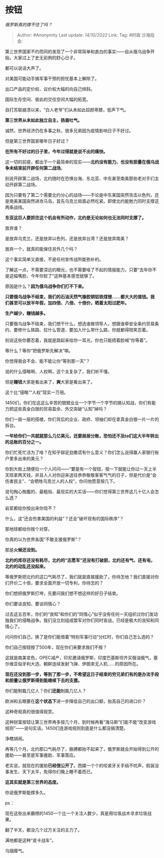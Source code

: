 # 按钮
*俄罗斯真的撑不住了吗？*

> Author: #Anonymity
> Last update: *14/10/2022*
> Link:
> Tag: #时政
> 沙海拾金:

第三世界国家不约而同的发现了一个非常简单和直白的事实——自从俄乌战争开始，大家过上了史无前例的舒心日子。

都可以说话大声了。

对美国可能动手搞军事干预的担忧基本上解除了。

出口产品的定价权、议价权大幅的向自己倾斜。

国际生存空间、彼此的交往空间大幅的拓宽。

自打苏联崩溃以来，“白人老爷”们从未如此奴颜卑膝，低声下气。

**第三世界从未如此独立自主，扬眉吐气。**

诚然，世界经济仍在多事之秋，很多兄弟因为疫情影响日子不好过。

但是第三世界国家哪年日子好过？

**在所有不好过的日子里，今年过得就是说不出的痛快。**

这一切的前提，都出于一个最简单的现实——**北约没有能力、也没有胆量在俄乌战争未结束前开辟任何第二战场**。

别说开辟第二战场，北约随时在恐惧台海、东北亚、中东甚至南美那些老对手们主动开辟第二战场。

因为只要有了第二个需要北约分心的战场——不论是中东某国突然攻击以色列，还是南美某国突然进攻马岛，首先乌克兰局面必然吃紧。即使北约能勉力同时支撑这两条战线。

**东亚这巨人要抓住这个机会有所动作，北约是无论如何也无法同时支撑了。**

放弃谁？

是放弃乌克兰，还是放弃以色列，还是放弃台湾？还是放弃南美？

放弃一个，就真的能保住另外几个吗？

这个事实简单又直接，不是任何宣传战所能弥补的。

了解这一点，不需要深远的眼光，也不需要啥了不起的情报能力，只要“去年你不是这幅嘴脸，今年你软了”这种基本感觉就够了。

原因是什么？**因为俄乌战争你们打不下来。**

**只要俄乌战争不结束，我们的石油天然气橡胶铜铝铁煤锂……都大大的值钱。我们甚至可以放半年假，加四倍、八倍、十倍价，晒着太阳过肥年。**

**生产越少，赚钱越多。**

只要俄乌战争不结束，我们想干什么，想选谁做领导人，想跟谁牵安全条约贸易条约、要修什么铁路、拉什么管道、要加入什么带什么路，你就都得陪笑忍着。

别说这些你要忍着，我就是跳起来给你一耳光，你也只能捂着脸喊“你等着”。

等什么？等你“把俄罗斯先解决”嘛。

你觉得我会不会、能不能让你“等到那一天”？

说的什么侵略啊、人权啊，这个太复杂了，我们听不懂。

但是**赚钱**大家是看出来了，**爽**大家是看出来了。

这个比“侵略”“人权”现实一万倍。

1450们，你们在这这么辛苦的兢兢业业一个字节一个字节的搞认知战，你们有能力把这些真金白银的贸易盈余、外交突破“认知”掉吗？

你们一层一层的搭楼，你们背后的企业、政府、领袖们却在拿真金白银一片一片的拆台。

**一年给你们一共就就那么几亿美元，还要层层分账，恐怕还不及ta们这大半年转出的总账的百分之一。**

你们忙死忙活为了啥？在知乎铆足劲撒谎有什么意义？你们怎么说得赢人家银行账户里多出来的美元？

你到大街上随便拉一个人问问——“要是有一个按钮，按一下就能让你过一天上半天班拿两天钱，并且人人对你迎来送往恭恭敬敬客客气气的日子，但是代价是“会伤害民主”、“会牺牲乌克兰人的人权”，你问他愿意按几下。

说句掏心掏腹的、最粗俗、最现实的大实话——你们觉得第三世界这几十亿人会怎么选？

岩浆都给你按出来你信不？

什么，这“还会伤害美国的利益”？还会“破坏现有的国际秩序”？

那地球都给你按个对穿。

你真的以为世界各国“不敢支援俄罗斯”？

那是**火候还没到。**

**北约的库存还没有耗尽，北约的“志愿军”还没有打破胆，北约还有气、还有电，北约的动乱还没起来。**

等俄罗斯把北约的这口气耗尽了，我们就是直接援助了，你待怎地？我们直接对你们开价二十倍，要求全面开放一切专利，你待怎的？

你们想把俄罗斯打垮，先要问我们想不想这样的好日子结束。

你们要谈良知、要谈同情心？

过去这五百年，你们的“良知”和你们的“同情心”似乎没有任何一天组织过你们发动独我们的侵略战争。我们没立刻组成盟军对你们同时宣战，已经是极大的良知和同情心了。

问问你们自己，换了是你们能借着“特别军事行动”分红时，你们自己怎么选的？

你们自己按钮按了500年，现在你们来要求我们不按？

这就是南美变色，OPEC减产，印尼邀请俄罗斯，印度巴基斯坦齐买俄油俄气，塞尔维亚匈牙利大选、朝鲜连续发射飞弹、伊朗卖无人机……的原因所在。

**现在还没到那一步，等到了那一步，不希望这日子结束的穷兄弟们有的是办法手段和胆量让俄罗斯得到能继续下去的支援。**

你们能制裁几亿人？你们**还能**制裁几亿人？

欧洲和五眼要在**这个状态下**进一步降低自己的出口额，抬高自己的进口价？

这种奇观真的很值得观赏。

这种财富按钮让第三世界再多按几个月，到时候再看“海马斯”们能不能“改变游戏规则”——说句实话，1450们连游戏规则到底是什么都没搞清楚。

净瞎胡闹。

再等几个月，北约那口气耗尽了，胳膊都抬不起来了，俄罗斯就会开始得到公开的援助——甚至是军事援助、军事策应。

老实说，就现在的援助**已经很公开了**。西媒一个个的咬紧牙关手绢不吭声，假装没事发生、天下太平，免得你们晚上睡不着而已。

**这其实就是第三世界的态度。**

你说俄罗斯能撑多久。

ps：

现在这些出来霸榜的1450一个比一个关注人数少，真是用垃圾战术寻求垃圾战果。

翻了半天，都没几个过万关注的主力了。

满地都是这种“皮卡战车”。

乌烟瘴气。
